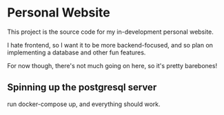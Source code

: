 # Personal Website

This project is the source code for my in-development personal website.

I hate frontend, so I want it to be more backend-focused, and so plan on implementing a database
and other fun features.

For now though, there's not much going on here, so it's pretty barebones!

## Spinning up the postgresql server

run docker-compose up, and everything should work.
    